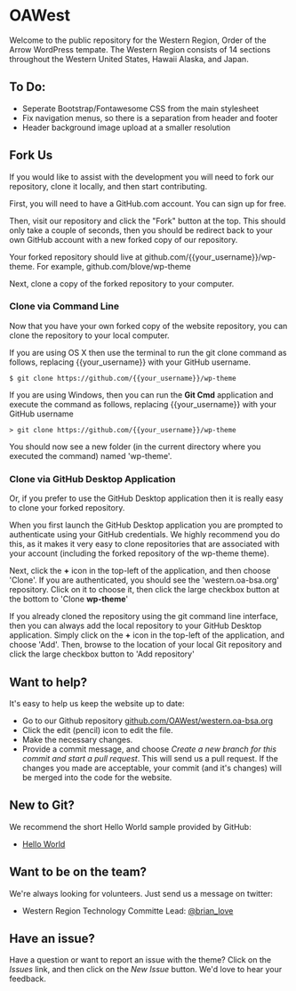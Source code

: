 # OAWest

Welcome to the public repository for the Western Region, Order of the Arrow WordPress tempate. The Western Region consists of 14 sections throughout the Western United States, Hawaii Alaska, and Japan.

## To Do:

* Seperate Bootstrap/Fontawesome CSS from the main stylesheet
* Fix navigation menus, so there is a separation from header and footer
* Header background image upload at a smaller resolution

## Fork Us

If you would like to assist with the development you will need to fork our repository, clone it locally, and then start contributing.

First, you will need to have a GitHub.com account. You can sign up for free.

Then, visit our repository and click the "Fork" button at the top. This should only take a couple of seconds, then you should be redirect back to your own GitHub account with a new forked copy of our repository.

Your forked repository should live at github.com/{{your_username}}/wp-theme. For example, github.com/blove/wp-theme

Next, clone a copy of the forked repository to your computer.

### Clone via Command Line

Now that you have your own forked copy of the website repository, you can clone the repository to your local computer.

If you are using OS X then use the terminal to run the git clone command as follows, replacing {{your_username}} with your GitHub username.

`$ git clone https://github.com/{{your_username}}/wp-theme`

If you are using Windows, then you can run the **Git Cmd** application and execute the command as follows, replacing {{your_username}} with your GitHub username

`> git clone https://github.com/{{your_username}}/wp-theme`

You should now see a new folder (in the current directory where you executed the command) named 'wp-theme'.

### Clone via GitHub Desktop Application

Or, if you prefer to use the GitHub Desktop application then it is really easy to clone your forked repository.

When you first launch the GitHub Desktop application you are prompted to authenticate using your GitHub credentials. We highly recommend you do this, as it makes it very easy to clone repositories that are associated with your account (including the forked repository of the wp-theme theme).

Next, click the **+** icon in the top-left of the application, and then choose 'Clone'. If you are authenticated, you should see the 'western.oa-bsa.org' repository. Click on it to choose it, then click the large checkbox button at the bottom to 'Clone **wp-theme**'

If you already cloned the repository using the git command line interface, then you can always add the local repository to your GitHub Desktop application. Simply click on the **+** icon in the top-left of the application, and choose 'Add'. Then, browse to the location of your local Git repository and click the large checkbox button to 'Add repository'

## Want to help?

It's easy to help us keep the website up to date:

* Go to our Github repository [github.com/OAWest/western.oa-bsa.org](github.com/OAWest/wp-theme)
* Click the edit (pencil) icon to edit the file.
* Make the necessary changes.
* Provide a commit message, and choose _Create a new branch for this commit and start a pull request_. This will send us a pull request. If the changes you made are acceptable, your commit (and it's changes) will be merged into the code for the website.

## New to Git?

We recommend the short Hello World sample provided by GitHub:

* [Hello World](https://guides.github.com/activities/hello-world/)

## Want to be on the team?

We're always looking for volunteers. Just send us a message on twitter:

* Western Region Technology Committe Lead: [@brian_love](https://twitter.com/brian_love)

## Have an issue?

Have a question or want to report an issue with the theme? Click on the _Issues_ link, and then click on the _New Issue_ button. We'd love to hear your feedback.
